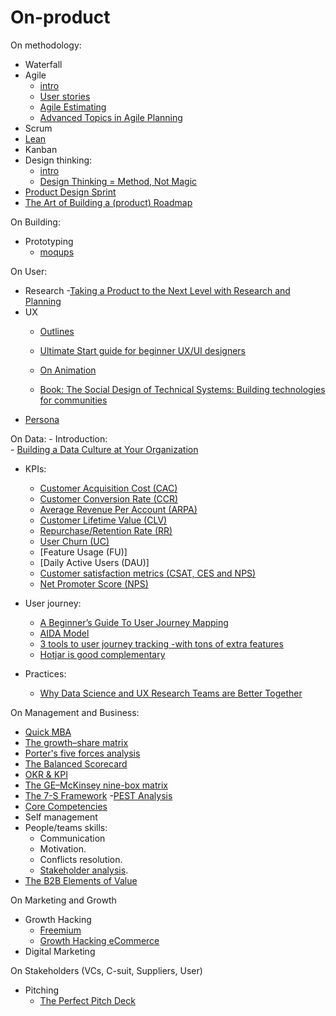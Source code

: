 # On-product
 
On methodology:
- Waterfall
- Agile
    - [intro]()
    - [User stories](https://www.youtube.com/watch?v=6q5-cVeNjCE&t=11s)
    - [Agile Estimating](https://www.youtube.com/watch?v=37zfyncCpkA)
    - [Advanced Topics in Agile Planning](https://www.youtube.com/watch?v=D2r2KryYAaY)
- Scrum
- [Lean](http://theleanstartup.com/principles)
- Kanban
- Design thinking:
    - [intro]()
    - [Design Thinking = Method, Not Magic](https://www.youtube.com/watch?v=vSuK2C89yjA)
- [Product Design Sprint](https://github.com/thoughtbot/design-sprint)
- [The Art of Building a (product) Roadmap](https://www.youtube.com/watch?v=rLXcdzBQslM)

On Building:
- Prototyping
    - [moqups](https://moqups.com/)

On User:
- Research
    -[Taking a Product to the Next Level with Research and Planning](https://medium.com/@t0ri/taking-a-product-to-the-next-level-with-research-and-planning-270dd53fcfab)
- UX
    - [Outlines](https://lawsofux.com/)
    - [Ultimate Start guide for beginner UX/UI designers](https://uxdesign.cc/ultimate-start-guide-for-beginner-ux-ui-designer-b848be089589)
    - [On Animation](https://uxplanet.org/animation-that-matters-adding-value-to-your-interface-65496fe4c182)
    
    - [Book: The Social Design of Technical Systems: Building technologies for communities](https://www.interaction-design.org/literature/book/the-social-design-of-technical-systems-building-technologies-for-communities-2nd-edition)
- [Persona](https://optinmonster.com/how-to-create-a-concrete-buyer-persona-with-templates-examples/)

On Data:
    - Introduction:  
      - [Building a Data Culture at Your Organization](https://www.slideshare.net/LucianoPesci1/dawn-of-the-data-age-building-a-data-culture-at-your-organization)
  - KPIs:
    - [Customer Acquisition Cost (CAC)](https://neilpatel.com/blog/customer-acquisition-cost/)
    - [Customer Conversion Rate (CCR)](https://www.bigcommerce.com/blog/easy-way-to-measure-product-conversion-rate/)
    - [Average Revenue Per Account (ARPA)](https://saasmetrics.co/average-revenue-per-account/)
    - [Customer Lifetime Value (CLV)](https://en.wikipedia.org/wiki/Customer_lifetime_value)
    - [Repurchase/Retention Rate (RR)](https://medium.com/@matsutton/repurchase-rate-the-most-overlooked-ecommerce-kpi-337bccde184b)
    - [User Churn (UC)](https://clevertap.com/blog/churn-rate-mobile-app/)
    - [Feature Usage (FU)]
    - [Daily Active Users (DAU)]
    - [Customer satisfaction metrics (CSAT, CES and NPS)](https://www.checkmarket.com/blog/csat-ces-nps-compared/)
    - [Net Promoter Score (NPS)](https://www.forbes.com/sites/shephyken/2016/12/03/how-effective-is-net-promoter-score-nps/#6d8a207823e4)
    
    
  - User journey:
    - [A Beginner’s Guide To User Journey Mapping](https://uxplanet.org/a-beginners-guide-to-user-journey-mapping-bd914f4c517c)
    - [AIDA Model](https://www.feedough.com/aida-model-explanation-examples-variants/)
    - [3 tools to user journey tracking -with tons of extra features](http://marketlytics.com/blog/mixpanel-vs-kissmetrics-vs-amplitude)
    - [Hotjar is good complementary](https://www.hotjar.com/)
  - Practices:
    - [Why Data Science and UX Research Teams are Better Together](https://vimeo.com/226958716)



On Management and Business:
- [Quick MBA](http://www.quickmba.com/)
- [The growth–share matrix](https://www.bcg.com/documents/file13904.pdf)
- [Porter's five forces analysis](https://en.wikipedia.org/wiki/Porter%27s_five_forces_analysis)
- [The Balanced Scorecard](https://hbr.org/video/3633937148001/the-explainer-the-balanced-scorecard)
- [OKR & KPI](https://www.perdoo.com/blog/okr-vs-kpi/)
- [The GE–McKinsey nine-box matrix](https://www.mckinsey.com/business-functions/strategy-and-corporate-finance/our-insights/enduring-ideas-the-ge-and-mckinsey-nine-box-matrix)
- [The 7-S Framework](https://www.mckinsey.com/business-functions/strategy-and-corporate-finance/our-insights/enduring-ideas-the-7-s-framework)
-[PEST Analysis](https://www.groupmap.com/map-templates/pest-analysis/#1495520503980-87e3bbbf-bbb2)
- [Core Competencies](https://www.bain.com/insights/management-tools-2011-core-competencies)
- Self management 
- People/teams skills:
  - Communication
  - Motivation.
  - Conflicts resolution.
  - [Stakeholder analysis](https://www.productplan.com/glossary/stakeholder-analysis/).
- [The B2B Elements of Value](https://hbr.org/2018/03/the-b2b-elements-of-value)

On Marketing and Growth 
- Growth Hacking
    - [Freemium](https://blog.hubspot.com/service/freemium)
    - [Growth Hacking eCommerce](https://www.coredna.com/blogs/ecommerce-growth-hacks)
- Digital Marketing

On Stakeholders (VCs, C-suit, Suppliers, User)
- Pitching
    - [The Perfect Pitch Deck](https://medium.com/@iskender/the-perfect-pitch-deck-designed-by-a-vc-902842ce7f38)
